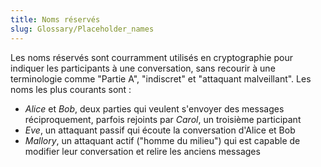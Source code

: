 ```yaml
---
title: Noms réservés
slug: Glossary/Placeholder_names
---
```


Les noms réservés sont courramment utilisés en cryptographie pour indiquer les participants à une conversation, sans recourir à une terminologie comme "Partie A", "indiscret" et "attaquant malveillant". Les noms les plus courants sont :

- _Alice_ et _Bob_, deux parties qui veulent s'envoyer des messages réciproquement, parfois rejoints par _Carol_, un troisième participant
- _Eve_, un attaquant passif qui écoute la conversation d'Alice et Bob
- _Mallory_, un attaquant actif ("homme du milieu") qui est capable de modifier leur conversation et relire les anciens messages
